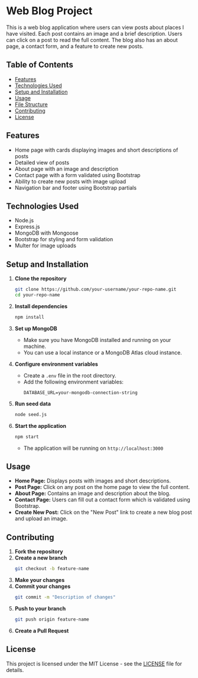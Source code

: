 # Web Blog Project

This is a web blog application where users can view posts about places I have visited. Each post contains an image and a brief description. Users can click on a post to read the full content. The blog also has an about page, a contact form, and a feature to create new posts.

## Table of Contents
- [Features](#features)
- [Technologies Used](#technologies-used)
- [Setup and Installation](#setup-and-installation)
- [Usage](#usage)
- [File Structure](#file-structure)
- [Contributing](#contributing)
- [License](#license)

## Features
- Home page with cards displaying images and short descriptions of posts
- Detailed view of posts
- About page with an image and description
- Contact page with a form validated using Bootstrap
- Ability to create new posts with image upload
- Navigation bar and footer using Bootstrap partials

## Technologies Used
- Node.js
- Express.js
- MongoDB with Mongoose
- Bootstrap for styling and form validation
- Multer for image uploads

## Setup and Installation

1. **Clone the repository**
    ```bash
    git clone https://github.com/your-username/your-repo-name.git
    cd your-repo-name
    ```

2. **Install dependencies**
    ```bash
    npm install
    ```

3. **Set up MongoDB**
    - Make sure you have MongoDB installed and running on your machine.
    - You can use a local instance or a MongoDB Atlas cloud instance.

4. **Configure environment variables**
    - Create a `.env` file in the root directory.
    - Add the following environment variables:
        ```plaintext
        DATABASE_URL=your-mongodb-connection-string
        ```

5. **Run seed data**
    ```bash
    node seed.js
    ```

6. **Start the application**
    ```bash
    npm start
    ```
    - The application will be running on `http://localhost:3000`

## Usage

- **Home Page:** Displays posts with images and short descriptions.
- **Post Page:** Click on any post on the home page to view the full content.
- **About Page:** Contains an image and description about the blog.
- **Contact Page:** Users can fill out a contact form which is validated using Bootstrap.
- **Create New Post:** Click on the "New Post" link to create a new blog post and upload an image.

## Contributing

1. **Fork the repository**
2. **Create a new branch**
    ```bash
    git checkout -b feature-name
    ```
3. **Make your changes**
4. **Commit your changes**
    ```bash
    git commit -m "Description of changes"
    ```
5. **Push to your branch**
    ```bash
    git push origin feature-name
    ```
6. **Create a Pull Request**

## License
This project is licensed under the MIT License - see the [LICENSE](LICENSE) file for details.
